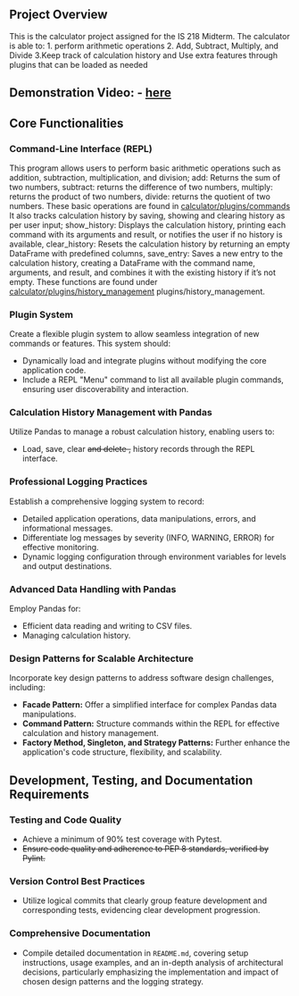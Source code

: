 ## Project Overview
This is the calculator project assigned for the IS 218 Midterm. The calculator is able to: 1. perform arithmetic operations 2. Add, Subtract, Multiply, and Divide 3.Keep track of calculation history and Use extra features through plugins that can be loaded as needed

## Demonstration Video: - [here](https://youtu.be/hu9YFdeSkV8)

## Core Functionalities

### Command-Line Interface (REPL)
This program allows users to perform basic arithmetic operations such as addition, subtraction, multiplication, and division; add: Returns the sum of two numbers, subtract: returns the difference of two numbers, multiply: returns the product of two numbers, divide: returns the quotient of two numbers.
These basic operations are found in [calculator/plugins/commands](https://github.com/db-48/IS218-Midterm/blob/main/calculator/plugins/commands.py) It also tracks calculation history by saving, showing and clearing history as per user input; show_history: Displays the calculation history, printing each command with its arguments and result, or notifies the user if no history is available, clear_history: Resets the calculation history by returning an empty DataFrame with predefined columns, save_entry: Saves a new entry to the calculation history, creating a DataFrame with the command name, arguments, and result, and combines it with the existing history if it’s not empty. These functions are found under [calculator/plugins/history_management]((https://github.com/db-48/IS218-Midterm/blob/main/calculator/plugins/history_management.py)) plugins/history_management. 

### Plugin System

Create a flexible plugin system to allow seamless integration of new commands or features. This system should:
- Dynamically load and integrate plugins without modifying the core application code.
- Include a REPL  "Menu" command to list all available plugin commands, ensuring user discoverability and interaction.

### Calculation History Management with Pandas

Utilize Pandas to manage a robust calculation history, enabling users to:
- Load, save, clear ~~and delete ,~~ history records through the REPL interface.


### Professional Logging Practices

Establish a comprehensive logging system to record:
- Detailed application operations, data manipulations, errors, and informational messages.
- Differentiate log messages by severity (INFO, WARNING, ERROR) for effective monitoring.
- Dynamic logging configuration through environment variables for levels and output destinations.

### Advanced Data Handling with Pandas

Employ Pandas for:
- Efficient data reading and writing to CSV files.
- Managing calculation history.

### Design Patterns for Scalable Architecture

Incorporate key design patterns to address software design challenges, including:
- **Facade Pattern:** Offer a simplified interface for complex Pandas data manipulations.
- **Command Pattern:** Structure commands within the REPL for effective calculation and history management.
- **Factory Method, Singleton, and Strategy Patterns:** Further enhance the application's code structure, flexibility, and scalability.

## Development, Testing, and Documentation Requirements

### Testing and Code Quality

- Achieve a minimum of 90% test coverage with Pytest.
- ~~Ensure code quality and adherence to PEP 8 standards, verified by Pylint.~~

### Version Control Best Practices

- Utilize logical commits that clearly group feature development and corresponding tests, evidencing clear development progression.

### Comprehensive Documentation

- Compile detailed documentation in `README.md`, covering setup instructions, usage examples, and an in-depth analysis of architectural decisions, particularly emphasizing the implementation and impact of chosen design patterns and the logging strategy.



